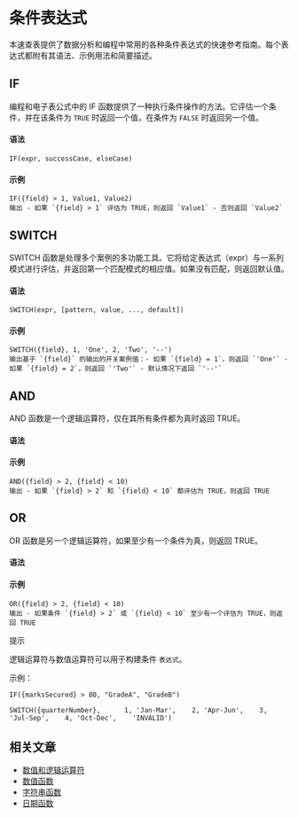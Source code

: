 # 条件表达式

本速查表提供了数据分析和编程中常用的各种条件表达式的快速参考指南。每个表达式都附有其语法、示例用法和简要描述。

## IF

编程和电子表公式中的 IF 函数提供了一种执行条件操作的方法。它评估一个条件，并在该条件为 `TRUE` 时返回一个值，在条件为 `FALSE` 时返回另一个值。

#### 语法

```
IF(expr, successCase, elseCase)
```

#### 示例

```
IF({field} > 1, Value1, Value2) 
输出 - 如果 `{field} > 1` 评估为 TRUE，则返回 `Value1` - 否则返回 `Value2`
```

## SWITCH

SWITCH 函数是处理多个案例的多功能工具。它将给定表达式（expr）与一系列模式进行评估，并返回第一个匹配模式的相应值。如果没有匹配，则返回默认值。

#### 语法

```
SWITCH(expr, [pattern, value, ..., default])
```

#### 示例

```
SWITCH({field}, 1, 'One', 2, 'Two', '--') 
输出基于 `{field}` 的输出的开关案例值：- 如果 `{field} = 1`，则返回 `'One'` - 如果 `{field} = 2`，则返回 `'Two'` - 默认情况下返回 `'--'`
```

## AND

AND 函数是一个逻辑运算符，仅在其所有条件都为真时返回 TRUE。

#### 语法

#### 示例

```
AND({field} > 2, {field} < 10) 
输出 - 如果 `{field} > 2` 和 `{field} < 10` 都评估为 TRUE，则返回 TRUE
```

## OR

OR 函数是另一个逻辑运算符，如果至少有一个条件为真，则返回 TRUE。

#### 语法

#### 示例

```
OR({field} > 2, {field} < 10) 
输出 - 如果条件 `{field} > 2` 或 `{field} < 10` 至少有一个评估为 TRUE，则返回 TRUE
```

提示

逻辑运算符与数值运算符可以用于构建条件 `表达式`。

示例：

```
IF({marksSecured} > 80, "GradeA", "GradeB")  
```

```
SWITCH({quarterNumber},      1, 'Jan-Mar',    2, 'Apr-Jun',    3, 'Jul-Sep',    4, 'Oct-Dec',    'INVALID')
```

## 相关文章

-   [数值和逻辑运算符](https://docs.nocodb.com/fields/field-types/formula/operators)
-   [数值函数](https://docs.nocodb.com/fields/field-types/formula/numeric-functions)
-   [字符串函数](https://docs.nocodb.com/fields/field-types/formula/string-functions)
-   [日期函数](https://docs.nocodb.com/fields/field-types/formula/date-functions)